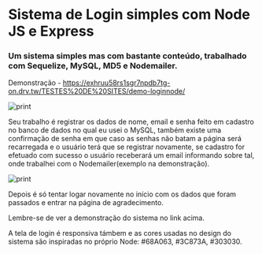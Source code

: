 # Sistema de Login simples com Node JS e Express
### Um sistema simples mas com bastante conteúdo, trabalhado com Sequelize, MySQL, MD5 e Nodemailer.
Demonstração - https://exhruu58rs1sgr7npdb7tg-on.drv.tw/TESTES%20DE%20SITES/demo-loginnode/

![print](https://github.com/stamorim28/sistema-login-node/blob/master/login.png)

Seu trabalho é registrar os dados de nome, email e senha feito em cadastro no banco de dados no qual eu usei o MySQL, também existe uma confirmação de senha em que caso as senhas não batam a página será recarregada e o usuário terá que se registrar novamente, se cadastro for efetuado com sucesso o usuário receberará um email informando sobre tal, onde trabalhei com o Nodemailer(exemplo na demonstração).

![print](https://github.com/stamorim28/sistema-login-node/blob/master/cadastro.png)

Depois é só tentar logar novamente no início com os dados que foram passados e entrar na página de agradecimento.

Lembre-se de ver a demonstração do sistema no link acima.

A tela de login é responsiva támbem e as cores usadas no design do sistema são inspiradas no próprio Node:  #68A063, #3C873A, #303030.
